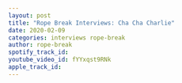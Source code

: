 ```yaml
---
layout: post
title: "Rope Break Interviews: Cha Cha Charlie"
date: 2020-02-09
categories: interviews rope-break
author: rope-break
spotify_track_id: 
youtube_video_id: fYYxqst9RNk
apple_track_id: 
---
```

